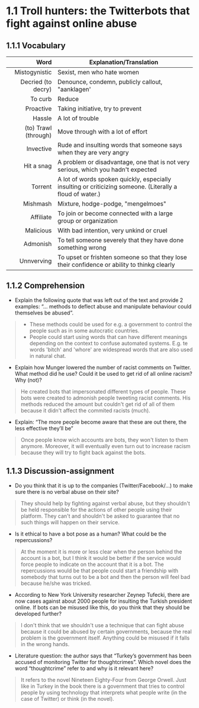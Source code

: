 # 1.1 Troll hunters: the Twitterbots that fight against online abuse
## 1.1.1 Vocabulary

| Word | Explanation/Translation |
| ---: | --- |
| Mistogynistic | Sexist, men who hate women |
| Decried (to decry) | Denounce, condemn, publicly callout, "aanklagen' |
| To curb | Reduce |
| Proactive | Taking initiative, try to prevent |
| Hassle |  A lot of trouble |
| (to) Trawl (through) | Move through with a lot of effort |
| Invective | Rude and insulting words that someone says when they are very angry |
| Hit a snag | A problem or disadvantage, one that is not very serious, which you hadn't expected |
| Torrent | A lot of words spoken quickly, especially insulting or criticizing someone. (Literally a floud of water.) |
| Mishmash | Mixture, hodge-podge, "mengelmoes" |
| Affiliate | To join or become connected with a large group or organization |
| Malicious | With bad intention, very unkind or cruel |
| Admonish | To tell someone severely that they have done something wrong |
| Unnverving | To upset or frishten someone so that they lose their confidence or ability to thinkg clearly |

## 1.1.2 Comprehension

* Explain the following quote that was left out of the text and provide 2 examples: “… methods to deflect abuse and manipulate behaviour could themselves be abused”.
> * These methods could be used for e.g. a government to control the people such as in some autocratic countries.
> * People could start using words that can have different meanings depending on the context to confuse automated systems. E.g. te words 'bitch' and 'whore' are widespread words that are also used in natural chat.

* Explain how Munger lowered the number of racist comments on Twitter. What method did he use? Could it be used to get rid of all online racism? Why (not)?
> He created bots that impersonated different types of people. These bots were created to admonish people tweeting racist comments. His methods reduced the amount but couldn't get rid of all of them because it didn't affect the commited racists (much).

* Explain: “The more people become aware that these are out there, the less effective they’ll be”
> Once people know wich accounts are bots, they won't listen to them anymore. Moreover, it will eventually even turn out to increase racism because they will try to fight back against the bots.

## 1.1.3 Discussion-assignment

* Do you think that it is up to the companies (Twitter/Facebook/…) to make sure there is no verbal abuse on their site?
> They should help by fighting against verbal abuse, but they shouldn't be held responsible for the actions of other people using their platform. They can't and shouldn't be asked to guarantee that no such things will happen on their service.

* Is it ethical to have a bot pose as a human? What could be the repercussions?
> At the moment it is more or less clear when the person behind the account is a bot, but I think it would be better if the service would force people to indicate on the account that it is a bot. The repercussions would be that people could start a friendship with somebody that turns out to be a bot and then the person will feel bad because he/she was tricked.

* According to New York University researcher Zeynep Tufecki, there are now cases against about 2000 people for insulting the Turkish president online. If bots can be misused like this, do you think that they should be developed further?
> I don't think that we shouldn't use a technique that can fight abuse because it could be abused by certain governments, because the real problem is the government itself. Anything could be misused if it falls in the wrong hands.

* Literature question: the author says that “Turkey’s government has been accused of monitoring Twitter for thoughtcrimes”. Which novel does the word “thoughtcrime” refer to and why is it relevant here?
> It refers to the novel Nineteen Eighty-Four from George Orwell. Just like in Turkey in the book there is a government that tries to control people by using technology that interprets what people write (in the case of Twitter) or think (in the novel).
